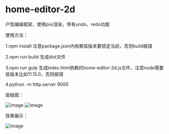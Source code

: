 # home-editor-2d
户型编辑框架，使用pixi渲染，带有undo、redo功能

使用方法：

1.npm install  注意package.json内依赖库版本要锁定当前，否则build报错

2.npm run build 生成dist文件

3.npm run gulp 生成index.html依赖的home-editor-2d.js文件，注意node需要低版本比如11.15.0，否则报错

4.python -m http.server 9000

层级图：

![image](https://user-images.githubusercontent.com/30063821/194752890-807bd8d9-8c0a-4781-a16e-e2a4d595f753.png)
![image](https://user-images.githubusercontent.com/30063821/194752907-cdb454fc-2af8-4c30-bdc4-fcd8fd467977.png)

效果展示：

![image](https://user-images.githubusercontent.com/30063821/194752849-69be1f74-7170-4502-8b4f-9c2d2d1abc2f.png)
